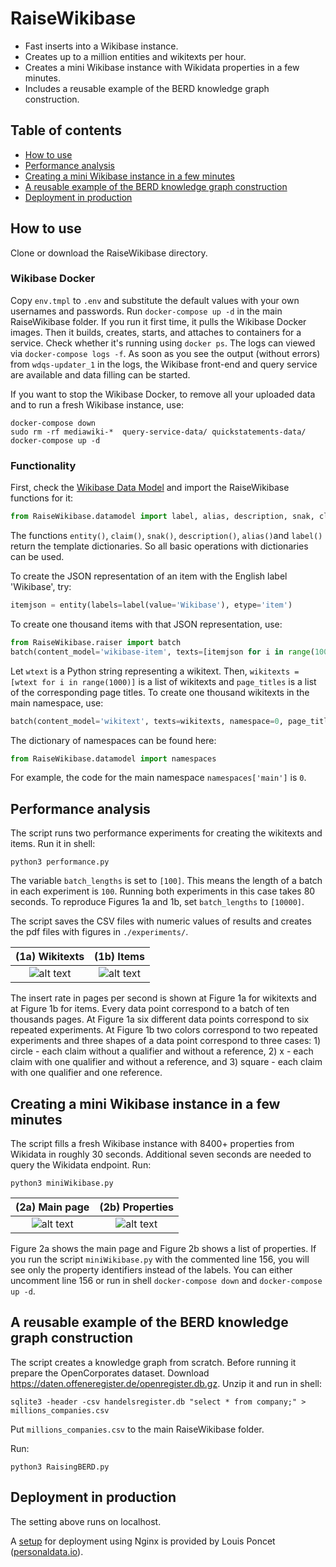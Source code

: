 # RaiseWikibase

* Fast inserts into a Wikibase instance.
* Creates up to a million entities and wikitexts per hour.
* Creates a mini Wikibase instance with Wikidata properties in a few minutes.
* Includes a reusable example of the BERD knowledge graph construction.

## Table of contents
- [How to use](#how-to-use)
- [Performance analysis](#performance-analysis)
- [Creating a mini Wikibase instance in a few minutes](#creating-a-mini-wikibase-instance-in-a-few-minutes)
- [A reusable example of the BERD knowledge graph construction](#a-reusable-example-of-the-berd-knowledge-graph-construction)
- [Deployment in production](#deployment-in-production)

## How to use

Clone or download the RaiseWikibase directory.

### Wikibase Docker

Copy `env.tmpl` to `.env` and substitute the default values with your
own usernames and passwords. Run `docker-compose up -d` in the main RaiseWikibase folder. 
If you run it first time, it pulls the Wikibase Docker images. Then it builds, creates, starts, and attaches to containers for a service.
Check whether it's running using `docker ps`. The logs can viewed via `docker-compose logs -f`. As soon as you see the output (without errors) from `wdqs-updater_1` in the logs, the Wikibase front-end and query service are available and data filling can be started.

If you want to stop the Wikibase Docker, to remove all your uploaded data and to run a fresh Wikibase instance, use:
```shell
docker-compose down
sudo rm -rf mediawiki-*  query-service-data/ quickstatements-data/
docker-compose up -d
```

### Functionality

First, check the [Wikibase Data Model](https://www.mediawiki.org/wiki/Wikibase/DataModel) and import the RaiseWikibase functions for it:
```python
from RaiseWikibase.datamodel import label, alias, description, snak, claim, entity
```

The functions `entity()`, `claim()`, `snak()`, `description()`, `alias()`and `label()` return the template dictionaries. So all basic operations with dictionaries can be used.

To create the JSON representation of an item with the English label 'Wikibase', try:
```python
itemjson = entity(labels=label(value='Wikibase'), etype='item')
```

To create one thousand items with that JSON representation, use:
```python
from RaiseWikibase.raiser import batch
batch(content_model='wikibase-item', texts=[itemjson for i in range(1000)])
```

Let `wtext` is a Python string representing a wikitext. Then, `wikitexts = [wtext for i in range(1000)]` is a list of wikitexts and `page_titles` is a list of the corresponding page titles. To create one thousand wikitexts in the main namespace, use:

```python
batch(content_model='wikitext', texts=wikitexts, namespace=0, page_title=page_titles)
```

The dictionary of namespaces can be found here:
```python
from RaiseWikibase.datamodel import namespaces
```

For example, the code for the main namespace `namespaces['main']` is `0`.

## Performance analysis

The script runs two performance experiments for creating the wikitexts and items. Run it in shell:
```shell
python3 performance.py
```

The variable `batch_lengths` is set to `[100]`. This means the length of a batch in each experiment is `100`. Running both experiments in this case takes 80 seconds. To reproduce Figures 1a and 1b, set `batch_lengths` to `[10000]`.

The script saves the CSV files with numeric values of results and creates the pdf files with figures in `./experiments/`.

| (1a) Wikitexts | (1b) Items |
|:------:|:------:|
| ![alt text](https://github.com/UB-Mannheim/RaiseWikibase/blob/main/experiments/exp1.png) | ![alt text](https://github.com/UB-Mannheim/RaiseWikibase/blob/main/experiments/exp2.png) |

The insert rate in pages per second is shown at Figure 1a for wikitexts and at Figure 1b for items. Every data point correspond to a batch of ten thousands pages. At Figure 1a six different data points correspond to six repeated experiments. At Figure 1b two colors correspond to two repeated experiments and three shapes of a data point correspond to three cases: 1) circle - each claim without a qualifier and without a reference, 2) x - each claim with one qualifier and without a reference, and 3) square - each claim with one qualifier and one reference.

## Creating a mini Wikibase instance in a few minutes

The script fills a fresh Wikibase instance with 8400+ properties from Wikidata in roughly 30 seconds. Additional seven seconds are needed to query the Wikidata endpoint. Run:
```shell
python3 miniWikibase.py
```

| (2a) Main page | (2b) Properties |
|:------:|:------:|
| ![alt text](https://github.com/UB-Mannheim/RaiseWikibase/blob/main/experiments/mini1.png) | ![alt text](https://github.com/UB-Mannheim/RaiseWikibase/blob/main/experiments/mini2.png) |

Figure 2a shows the main page and Figure 2b shows a list of properties. If you run the script `miniWikibase.py` with the commented line 156, you will see only the property identifiers instead of the labels. You can either uncomment line 156 or run in shell `docker-compose down` and `docker-compose up -d`.

## A reusable example of the BERD knowledge graph construction

The script creates a knowledge graph from scratch. Before running it prepare the OpenCorporates dataset.
Download https://daten.offeneregister.de/openregister.db.gz. Unzip it and run in shell:
```shell
sqlite3 -header -csv handelsregister.db "select * from company;" > millions_companies.csv
```
Put `millions_companies.csv` to the main RaiseWikibase folder.

Run:
```shell
python3 RaisingBERD.py
```

## Deployment in production

The setting above runs on localhost.

A [setup](https://stackoverflow.com/a/63397827) for deployment using Nginx is provided by Louis Poncet ([personaldata.io](https://wiki.personaldata.io)).